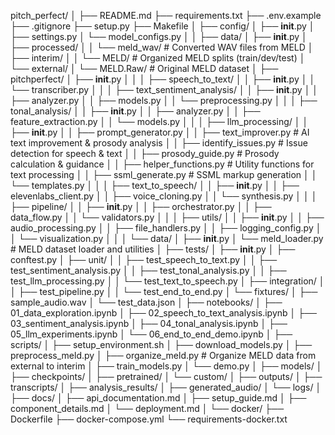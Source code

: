 pitch_perfect/
│
├── README.md
├── requirements.txt
├── .env.example
├── .gitignore
├── setup.py
├── Makefile
│
├── config/
│   ├── __init__.py
│   ├── settings.py
│   └── model_configs.py
│
│
├── data/
│   ├── __init__.py
│   ├── processed/
│   │   └── meld_wav/          # Converted WAV files from MELD
│   ├── interim/
│   │   └── MELD/              # Organized MELD splits (train/dev/test)
│   └── external/
│       └── MELD.Raw/          # Original MELD dataset
│
├── pitchperfect/
│   ├── __init__.py
│   │
│   ├── speech_to_text/
│   │   ├── __init__.py
│   │   └── transcriber.py
│   │
│   ├── text_sentiment_analysis/
│   │   ├── __init__.py
│   │   ├── analyzer.py
│   │   ├── models.py
│   │   └── preprocessing.py
│   │
│   ├── tonal_analysis/
│   │   ├── __init__.py
│   │   ├── analyzer.py
│   │   ├── feature_extraction.py
│   │   └── models.py
│   │
│   ├── llm_processing/
│   │   ├── __init__.py
│   │   ├── prompt_generator.py
│   │   ├── text_improver.py          # AI text improvement & prosody analysis
│   │   ├── identify_issues.py        # Issue detection for speech & text
│   │   ├── prosody_guide.py          # Prosody calculation & guidance
│   │   ├── helper_functions.py       # Utility functions for text processing
│   │   ├── ssml_generate.py          # SSML markup generation
│   │   └── templates.py
│   │
│   ├── text_to_speech/
│   │   ├── __init__.py
│   │   ├── elevenlabs_client.py
│   │   ├── voice_cloning.py
│   │   └── synthesis.py
│   │
│   ├── pipeline/
│   │   ├── __init__.py
│   │   ├── orchestrator.py
│   │   ├── data_flow.py
│   │   └── validators.py
│   │
│   ├── utils/
│   │   ├── __init__.py
│   │   ├── audio_processing.py
│   │   ├── file_handlers.py
│   │   ├── logging_config.py
│   │   └── visualization.py
│   │
│   └── data/
│       ├── __init__.py
│       └── meld_loader.py      # MELD dataset loader and utilities
│
├── tests/
│   ├── __init__.py
│   ├── conftest.py
│   ├── unit/
│   │   ├── test_speech_to_text.py
│   │   ├── test_sentiment_analysis.py
│   │   ├── test_tonal_analysis.py
│   │   ├── test_llm_processing.py
│   │   └── test_text_to_speech.py
│   ├── integration/
│   │   ├── test_pipeline.py
│   │   └── test_end_to_end.py
│   └── fixtures/
│       ├── sample_audio.wav
│       └── test_data.json
│
├── notebooks/
│   ├── 01_data_exploration.ipynb
│   ├── 02_speech_to_text_analysis.ipynb
│   ├── 03_sentiment_analysis.ipynb
│   ├── 04_tonal_analysis.ipynb
│   ├── 05_llm_experiments.ipynb
│   └── 06_end_to_end_demo.ipynb
│
├── scripts/
│   ├── setup_environment.sh
│   ├── download_models.py
│   ├── preprocess_meld.py
│   ├── organize_meld.py        # Organize MELD data from external to interim
│   ├── train_models.py
│   └── demo.py
│
├── models/
│   ├── checkpoints/
│   ├── pretrained/
│   └── custom/
│
├── outputs/
│   ├── transcripts/
│   ├── analysis_results/
│   ├── generated_audio/
│   └── logs/
│
├── docs/
│   ├── api_documentation.md
│   ├── setup_guide.md
│   ├── component_details.md
│   └── deployment.md
│
└── docker/
    ├── Dockerfile
    ├── docker-compose.yml
    └── requirements-docker.txt
